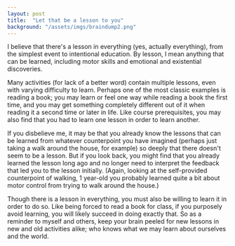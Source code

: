```yaml
---
layout: post
title:  "Let that be a lesson to you"
background: "/assets/imgs/braindump2.png"
---
```


I believe that there's a lesson in everything (yes, actually everything), from the simplest event to intentional education. By lesson, I mean anything that can be
learned, including motor skills and emotional and existential discoveries. 

Many activities (for lack of a better word) contain multiple lessons, even with varying difficulty to learn. Perhaps one of the most classic examples
is reading a book; you may learn or feel one way while reading a book the first time, and you may get something completely different out of it
when reading it a second time or later in life. Like course prerequisites, you may also find that you had to learn one lesson in order to
learn another.

If you disbelieve me, it may be that you already know the lessons that can be learned from whatever counterpoint you have imagined (perhaps just 
taking a walk around the house, for example) so deeply that there doesn't seem to be a lesson. But if you look back, you might find that you already 
learned the lesson long ago and no longer need to interpret the feedback that led you to the lesson initially. (Again, looking at the self-provided
counterpoint of walking, 1 year-old you probably learned quite a bit about motor control from trying to walk around the house.)

Though there is a lesson in everything, you must also be willing to learn it in order to do so. Like being forced to read a book for class, if you
purposely avoid learning, you will likely succeed in doing exactly that. So as a reminder to myself and others, keep your brain peeled for
new lessons in new and old activities alike; who knows what we may learn about ourselves and the world.
